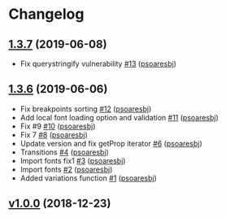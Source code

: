 # Changelog

## [1.3.7](https://github.com/psoaresbj/styled-gen/releases/tag/1.3.7) (2019-06-08)
- Fix querystringify vulnerability [\#13](https://github.com/psoaresbj/styled-gen/pull/13) ([psoaresbj](https://github.com/psoaresbj))

## [1.3.6](https://github.com/psoaresbj/styled-gen/releases/tag/1.3.6) (2019-06-06)
- Fix breakpoints sorting [\#12](https://github.com/psoaresbj/styled-gen/pull/12) ([psoaresbj](https://github.com/psoaresbj))
- Add local font loading option and validation [\#11](https://github.com/psoaresbj/styled-gen/pull/11) ([psoaresbj](https://github.com/psoaresbj))
- Fix #9 [\#10](https://github.com/psoaresbj/styled-gen/pull/10) ([psoaresbj](https://github.com/psoaresbj))
- Fix 7 [\#8](https://github.com/psoaresbj/styled-gen/pull/8) ([psoaresbj](https://github.com/psoaresbj))
- Update version and fix getProp iterator [\#6](https://github.com/psoaresbj/styled-gen/pull/6) ([psoaresbj](https://github.com/psoaresbj))
- Transitions [\#4](https://github.com/psoaresbj/styled-gen/pull/4) ([psoaresbj](https://github.com/psoaresbj))
- Import fonts fix1 [\#3](https://github.com/psoaresbj/styled-gen/pull/3) ([psoaresbj](https://github.com/psoaresbj))
- Import fonts [\#2](https://github.com/psoaresbj/styled-gen/pull/2) ([psoaresbj](https://github.com/psoaresbj))
- Added variations function [\#1](https://github.com/psoaresbj/styled-gen/pull/1) ([psoaresbj](https://github.com/psoaresbj))

## [v1.0.0](https://github.com/psoaresbj/styled-gen/releases/tag/v1.0.0) (2018-12-23)
